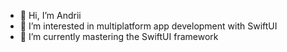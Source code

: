 - 👋 Hi, I’m Andrii
- 👀 I’m interested in multiplatform app development with SwiftUI
- 🌱 I’m currently mastering the SwiftUI framework
